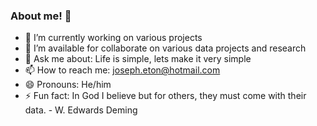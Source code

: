 ### About me! 👋
- 🌱 I’m currently working on various projects 
- 👯 I’m available for collaborate on various data projects and research
- 💬 Ask me about: Life is simple, lets make it very simple
- 📫 How to reach me: joseph.eton@hotmail.com
- 😄 Pronouns: He/him
- ⚡ Fun fact: In God I believe but for others, they must come with their data. - W. Edwards Deming
<!--
**etonjoe/etonjoe** is a ✨ _special_ ✨ repository because its `README.md` (this file) appears on your GitHub profile.

Here are some ideas to get you started:

- 🔭 I’m currently working on ...
- 🌱 I’m currently learning ...
- 👯 I’m looking to collaborate on ...
- 🤔 I’m looking for help with ...
- 💬 Ask me about ...
- 📫 How to reach me: ...
- 😄 Pronouns: ...
- ⚡ Fun fact: ...
-->
